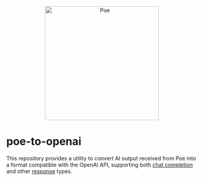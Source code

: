 <div align="center">
  <img src="https://i.imgur.com/VU5TOfr.png" alt="Poe" height="300">
</div>

# poe-to-openai
This repository provides a utility to convert AI output received from Poe into a format compatible with the OpenAI API, supporting both [chat completion](https://platform.openai.com/docs/api-reference/chat/create) and other [response]((https://platform.openai.com/docs/api-reference/responses/create)) types.
